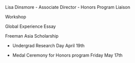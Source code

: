 Lisa Dinsmore - Associate Director - Honors Program Liaison

Workshop

Global Experience Essay

Freeman Asia Scholarship

- Undergrad Research Day April 19th

- Medal Ceremony for Honors program Friday May 17th